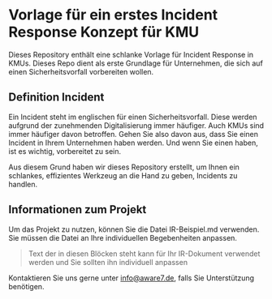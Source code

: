 # Vorlage für ein erstes Incident Response Konzept für KMU
Dieses Repository enthält eine schlanke Vorlage für Incident Response in KMUs. Dieses Repo dient als erste Grundlage für Unternehmen, die sich auf einen Sicherheitsvorfall vorbereiten wollen.

## Definition Incident
Ein Incident steht im englischen für einen Sicherheitsvorfall. Diese werden aufgrund der zunehmenden Digitalisierung immer häufiger. Auch KMUs sind immer häufiger davon betroffen. Gehen Sie also davon aus, dass Sie einen Incident in Ihrem Unternehmen haben werden. Und wenn Sie einen haben, ist es wichtig, vorbereitet zu sein.

Aus diesem Grund haben wir dieses Repository erstellt, um Ihnen ein schlankes, effizientes Werkzeug an die Hand zu geben, Incidents zu handlen.

## Informationen zum Projekt
Um das Projekt zu nutzen, können Sie die Datei IR-Beispiel.md verwenden. Sie müssen die Datei an Ihre individuellen Begebenheiten anpassen. 

> Text der in diesen Blöcken steht kann für Ihr IR-Dokument verwendet werden und Sie sollten ihn individuell anpassen

Kontaktieren Sie uns gerne unter <info@aware7.de>, falls Sie Unterstützung benötigen.
